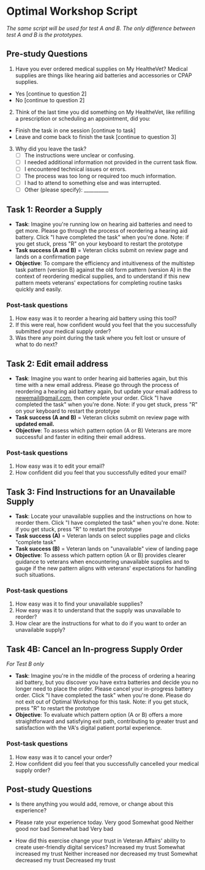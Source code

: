 # Optimal Workshop Script
_The same script will be used for test A and B. The only difference between test A and B is the prototypes._

## Pre-study Questions

1. Have you ever ordered medical supplies on My HealtheVet? Medical supplies are things like hearing aid batteries and accessories or CPAP supplies.
  - Yes [continue to question 2]
  - No [continue to question 2]

2. Think of the last time you did something on My HealtheVet, like refilling a prescription or scheduling an appointment, did you:
  - Finish the task in one session [continue to task]
  - Leave and come back to finish the task [continue to question 3]

3. Why did you leave the task?
    - [ ] The instructions were unclear or confusing.
    - [ ] I needed additional information not provided in the current task flow.
    - [ ] I encountered technical issues or errors.
    - [ ] The process was too long or required too much information.
    - [ ] I had to attend to something else and was interrupted.
    - [ ] Other (please specify): __________
    
## Task 1: Reorder a Supply

- **Task**: Imagine you're running low on hearing aid batteries and need to get more. Please go through the process of reordering a hearing aid battery. Click "I have completed the task" when you're done. Note: if you get stuck, press "R" on your keyboard to restart the prototype
- **Task success (A and B)** = Veteran clicks submit on review page and lands on a confirmation page
- **Objective**: To compare the efficiency and intuitiveness of the multistep task pattern (version B) against the old form pattern (version A) in the context of reordering medical supplies, and to understand if this new pattern meets veterans' expectations for completing routine tasks quickly and easily.
### Post-task questions
1. How easy was it to reorder a hearing aid battery using this tool?
2. If this were real, how confident would you feel that the you successfully submitted your medical supply order? 
3. Was there any point during the task where you felt lost or unsure of what to do next?

## Task 2: Edit email address
- **Task**: Imagine you want to order hearing aid batteries again, but this time with a new email address. Please go through the process of reordering a hearing aid battery again, but update your email address to newemail@gmail.com, then complete your order. Click "I have completed the task" when you're done. Note: if you get stuck, press "R" on your keyboard to restart the prototype
- **Task success (A and B)** = Veteran clicks submit on review page with **updated email.**
- **Objective**: To assess which pattern option (A or B) Veterans are more successful and faster in editing their email address.
### Post-task questions
1. How easy was it to edit your email?
2. How confident did you feel that you successfully edited your email?

## Task 3: Find Instructions for an Unavailable Supply 

- **Task**: Locate your unavailable supplies and the instructions on how to reorder them. Click "I have completed the task" when you're done. Note: if you get stuck, press "R" to restart the prototype
- **Task success (A)** = Veteran lands on select supplies page and clicks "complete task"
- **Task success (B)** = Veteran lands on "unavailable" view of landing page
- **Objective**: To assess which pattern option (A or B) provides clearer guidance to veterans when encountering unavailable supplies and to gauge if the new pattern aligns with veterans' expectations for handling such situations.
### Post-task questions
1. How easy was it to find your unavailable supplies?
2. How easy was it to understand that the supply was unavailable to reorder?
3. How clear are the instructions for what to do if you want to order an unavailable supply?


## Task 4B: Cancel an In-progress Supply Order
_For Test B only_
- **Task**: Imagine you're in the middle of the process of ordering a hearing aid battery, but you discover you have extra batteries and decide you no longer need to place the order. Please cancel your in-progress battery order. Click "I have completed the task" when you're done. Please do not exit out of Optimal Workshop for this task.
Note: if you get stuck, press "R" to restart the prototype
- **Objective**: To evaluate which pattern option (A or B) offers a more straightforward and satisfying exit path, contributing to greater trust and satisfaction with the VA's digital patient portal experience.
### Post-task questions
1. How easy was it to cancel your order?
2. How confident did you feel that you successfully cancelled your medical supply order?


## Post-study Questions

- Is there anything you would add, remove, or change about this experience?
  
- Please rate your experience today.
Very good
Somewhat good
Neither good nor bad
Somewhat bad
Very bad

- How did this exercise change your trust in Veteran Affairs' ability to create user-friendly digital services?
Increased my trust
Somewhat increased my trust
Neither increased nor decreased my trust
Somewhat decreased my trust
Decreased my trust

